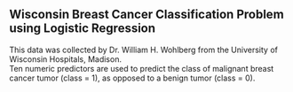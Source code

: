 ## Wisconsin Breast Cancer Classification Problem using Logistic Regression
This data was collected by Dr. William H. Wohlberg from the University of Wisconsin Hospitals, Madison.  
Ten numeric predictors are used to predict the class of malignant breast cancer tumor (class = 1), as opposed to a benign tumor (class = 0).  
